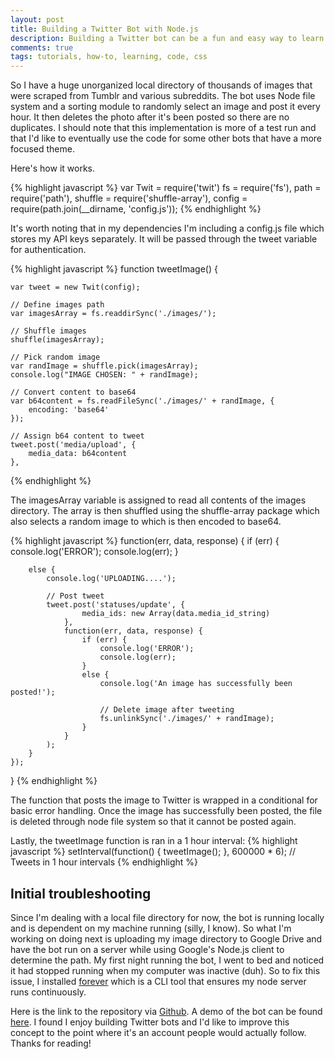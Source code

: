 ```yaml
---
layout: post
title: Building a Twitter Bot with Node.js
description: Building a Twitter bot can be a fun and easy way to learn programming. Here's how I built one using Node and a large library of images.
comments: true
tags: tutorials, how-to, learning, code, css 
---
```


So I have a huge unorganized local directory of thousands of images that were scraped from Tumblr and various subreddits. The bot uses Node file system and a sorting module to randomly select an image and post it every hour. It then deletes the photo after it's been posted so there are no duplicates. I should note that this implementation is more of a test run and that I'd like to eventually use the code for some other bots that have a more focused theme.

Here's how it works.

{% highlight javascript %}
var Twit = require('twit')
    fs  = require('fs'),
    path = require('path'),
    shuffle = require('shuffle-array'),
    config = require(path.join(__dirname, 'config.js'));
 {% endhighlight %}

It's worth noting that in my dependencies I'm including a config.js file which stores my API keys separately. It will be passed through the tweet variable for authentication.

{% highlight javascript %}
function tweetImage() {

    var tweet = new Twit(config);
    
    // Define images path
    var imagesArray = fs.readdirSync('./images/');

    // Shuffle images
    shuffle(imagesArray);

    // Pick random image
    var randImage = shuffle.pick(imagesArray);
    console.log("IMAGE CHOSEN: " + randImage);

    // Convert content to base64
    var b64content = fs.readFileSync('./images/' + randImage, {
        encoding: 'base64'
    });

    // Assign b64 content to tweet
    tweet.post('media/upload', {
        media_data: b64content
    },
{% endhighlight %}

The imagesArray variable is assigned to read all contents of the images directory. The array is then shuffled using the shuffle-array package which also selects a random image to which is then encoded to base64.

{% highlight javascript %}
function(err, data, response) {
        if (err) {
            console.log('ERROR');
            console.log(err);
        } 

        else {
            console.log('UPLOADING....');

            // Post tweet
            tweet.post('statuses/update', {
                    media_ids: new Array(data.media_id_string)
                },
                function(err, data, response) {
                    if (err) {
                        console.log('ERROR');
                        console.log(err);
                    } 
                    else {
                        console.log('An image has successfully been posted!');

                        // Delete image after tweeting
                        fs.unlinkSync('./images/' + randImage);
                    }
                }
            );
        }
    });
}
{% endhighlight %}

The function that posts the image to Twitter is wrapped in a conditional for basic error handling. Once the image has successfully been posted, the file is deleted through node file system so that it cannot be posted again.

Lastly, the tweetImage function is ran in a 1 hour interval:
{% highlight javascript %}
setInterval(function() {
    tweetImage();
}, 600000 * 6); // Tweets in 1 hour intervals
{% endhighlight %}


## Initial troubleshooting
Since I'm dealing with a local file directory for now, the bot is running locally and is dependent on my machine running (silly, I know). So what I'm working on doing next is uploading my image directory to Google Drive and have the bot run on a server while using Google's Node.js client to determine the path. My first night running the bot, I went to bed and noticed it had stopped running when my computer was inactive (duh). So to fix this issue, I installed [forever](https://github.com/foreverjs/forever) which is a CLI tool that ensures my node server runs continuously.

Here is the link to the repository via [Github](https://github.com/tonyynot/random-image-tweet). A demo of the bot can be found [here](http://twitter.com/blank_waves).
I found I enjoy building Twitter bots and I'd like to improve this concept to the point where it's an account people would actually follow. Thanks for reading!
